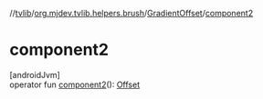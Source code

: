//[tvlib](../../../index.md)/[org.mjdev.tvlib.helpers.brush](../index.md)/[GradientOffset](index.md)/[component2](component2.md)

# component2

[androidJvm]\
operator fun [component2](component2.md)(): [Offset](https://developer.android.com/reference/kotlin/androidx/compose/ui/geometry/Offset.html)
